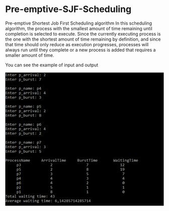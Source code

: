 # Pre-emptive-SJF-Scheduling
Pre-emptive Shortest Job First Scheduling algorithm
In this scheduling algorithm, the process with the smallest amount of time remaining until completion is selected to execute. Since the currently executing process is the one with the shortest amount of time remaining by definition, and since that time should only reduce as execution progresses, processes will always run until they complete or a new process is added that requires a smaller amount of time.

You can see the example of input and output

![sample image](https://raw.githubusercontent.com/srknymc/Pre-emptive-SJF-Scheduling/master/sample.PNG)
